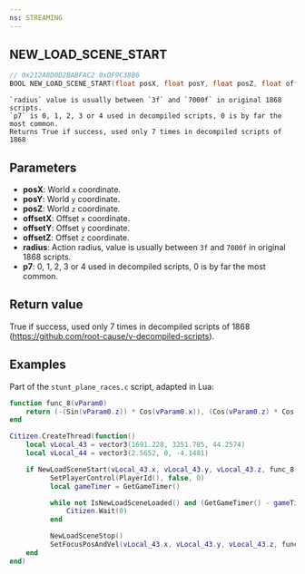 ```yaml
---
ns: STREAMING
---
```

## NEW_LOAD_SCENE_START

```c
// 0x212A8D0D2BABFAC2 0xDF9C38B6
BOOL NEW_LOAD_SCENE_START(float posX, float posY, float posZ, float offsetX, float offsetY, float offsetZ, float radius, int p7);
```

```
`radius` value is usually between `3f` and `7000f` in original 1868 scripts.
`p7` is 0, 1, 2, 3 or 4 used in decompiled scripts, 0 is by far the most common.
Returns True if success, used only 7 times in decompiled scripts of 1868
```

## Parameters
* **posX**: World `x` coordinate.
* **posY**: World `y` coordinate.
* **posZ**: World `z` coordinate.
* **offsetX**: Offset `x` coordinate.
* **offsetY**: Offset `y` coordinate.
* **offsetZ**: Offset `z` coordinate.
* **radius**: Action radius, value is usually between `3f` and `7000f` in original 1868 scripts.
* **p7**: 0, 1, 2, 3 or 4 used in decompiled scripts, 0 is by far the most common.

## Return value
True if success, used only 7 times in decompiled scripts of 1868 (https://github.com/root-cause/v-decompiled-scripts).

## Examples
Part of the `stunt_plane_races.c` script, adapted in Lua:

```lua
function func_8(vParam0)
    return (-(Sin(vParam0.z)) * Cos(vParam0.x)), (Cos(vParam0.z) * Cos(vParam0.x)), Sin(vParam0.x)
end

Citizen.CreateThread(function()
    local vLocal_43 = vector3(1691.228, 3251.785, 44.2574)
    local vLocal_44 = vector3(2.5652, 0, -4.1481)

    if NewLoadSceneStart(vLocal_43.x, vLocal_43.y, vLocal_43.z, func_8(vLocal_44), 4500.0, 0)) then
          SetPlayerControl(PlayerId(), false, 0)
          local gameTimer = GetGameTimer()

          while not IsNewLoadSceneLoaded() and (GetGameTimer() - gameTimer < 20) do
              Citizen.Wait(0)
          end

          NewLoadSceneStop()
          SetFocusPosAndVel(vLocal_43.x, vLocal_43.y, vLocal_43.z, func_8(vLocal_44))
    end
end)
```
